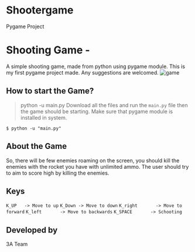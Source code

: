 # Shootergame
Pygame Project
# Shooting Game -
A simple shooting game, made from python using pygame module. This is my first pygame project made. Any suggestions are welcomed.
![game](https://github.com/Rac-Software-Development/Shootergame/assets/143837355/241dc14d-f731-4289-8b1a-62e847f2ea6f)
## How to start the Game?
> python -u main.py
Download all the files and run the `main.py` file then the game should be starting. Make sure that pygame module is installed in system.
```
$ python -u "main.py"
```

## About the Game
So, there will be few enemies roaming on the screen, you should kill the enemies with the rocket you have with unlimited ammo. The user should try to aim to score high by killing the enemies.

## Keys

`K_UP   -> Move to up`
`K_Down -> Move to down`
`K_right       -> Move to forward`
`K_left       -> Move to backwards`
`K_SPACE       -> Schooting`

##  Developed by
3A Team

